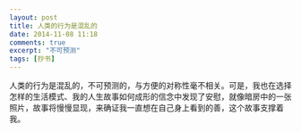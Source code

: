 ```yaml
---
layout: post
title: 人类的行为是混乱的
date: 2014-11-08 11:18
comments: true
excerpt: "不可预测"
tags: [抄书]
---
```

人类的行为是混乱的，不可预测的，与方便的对称性毫不相关。可是，我也在选择怎样的生活模式、我的人生故事如何成形的信念中发现了安慰，就像暗房中的一张照片，故事将慢慢显现，来确证我一直想在自己身上看到的善，这个故事支撑着我。
